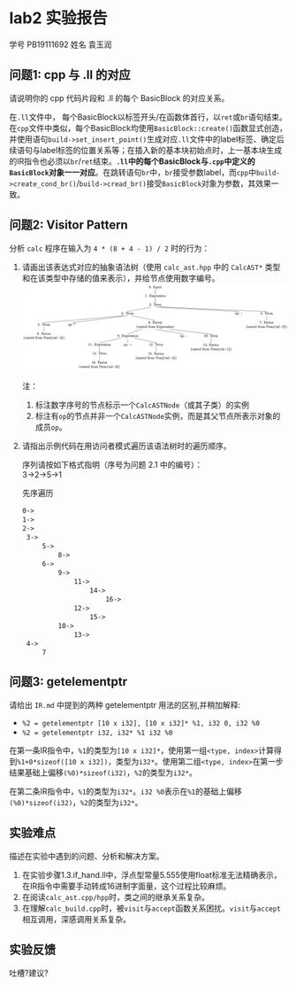# lab2 实验报告
学号 PB19111692 姓名 袁玉润

## 问题1: cpp 与 .ll 的对应
请说明你的 cpp 代码片段和 .ll 的每个 BasicBlock 的对应关系。

在`.ll`文件中， 每个BasicBlock以标签开头/在函数体首行，以`ret`或`br`语句结束。在`cpp`文件中类似，每个BasicBlock均使用`BasicBlock::create()`函数显式创造，并使用语句`build->set_insert_point()`生成对应`.ll`文件中的label标签、确定后续语句与label标签的位置关系等；在插入新的基本块初始点时，上一基本块生成的IR指令也必须以`br`/`ret`结束。**`.ll`中的每个BasicBlock与`.cpp`中定义的`BasicBlock`对象一一对应**。在跳转语句`br`中，`br`接受参数label，而`cpp`中`build->create_cond_br()`/`build->cread_br()`接受`BasicBlock`对象为参数，其效果一致。

## 问题2: Visitor Pattern
分析 `calc` 程序在输入为 `4 * (8 + 4 - 1) / 2` 时的行为：
1. 请画出该表达式对应的抽象语法树（使用 `calc_ast.hpp` 中的 `CalcAST*` 类型和在该类型中存储的值来表示），并给节点使用数字编号。
   ![image-20211012213547585](report.assets/image-20211012213547585.png)

   注：

   1. 标注数字序号的节点标示一个`CalcASTNode`（或其子类）的实例
   2. 标注有`op`的节点并非一个`CalcASTNode`实例，而是其父节点所表示对象的成员`op`。

2. 请指出示例代码在用访问者模式遍历该语法树时的遍历顺序。

   序列请按如下格式指明（序号为问题 2.1 中的编号）：  
   3->2->5->1

   先序遍历

   ```
   0->
   1->
   2->
   	3->
   		5->
   			8->
   		6->
   			9->
   				11->
   					14->
   						16->
   				12->
   					15->
   			10->
   				13->
   	4->
   		7
   ```

## 问题3: getelementptr
请给出 `IR.md` 中提到的两种 getelementptr 用法的区别,并稍加解释:
  - `%2 = getelementptr [10 x i32], [10 x i32]* %1, i32 0, i32 %0`
  - `%2 = getelementptr i32, i32* %1 i32 %0`

在第一条IR指令中，`%1`的类型为`[10 x i32]*`，使用第一组`<type, index>`计算得到`%1+0*sizeof([10 x i32])`，类型为`i32*`。使用第二组`<type, index>`在第一步结果基础上偏移`(%0)*sizeof(i32)`，`%2`的类型为`i32*`。

在第二条IR指令中，`%1`的类型为`i32*`。`i32 %0`表示在`%1`的基础上偏移`(%0)*sizeof(i32)`，`%2`的类型为`i32*`。

## 实验难点
描述在实验中遇到的问题、分析和解决方案。

1. 在实验步骤1.3.if_hand.ll中，浮点型常量5.555使用float标准无法精确表示，在IR指令中需要手动转成16进制字面量，这个过程比较麻烦。
2. 在阅读`calc_ast.cpp/hpp`时，类之间的继承关系复杂。
3. 在理解`calc_build.cpp`时，被`visit`与`accept`函数关系困扰。`visit`与`accept`相互调用，深感调用关系复杂。

## 实验反馈
吐槽?建议?

